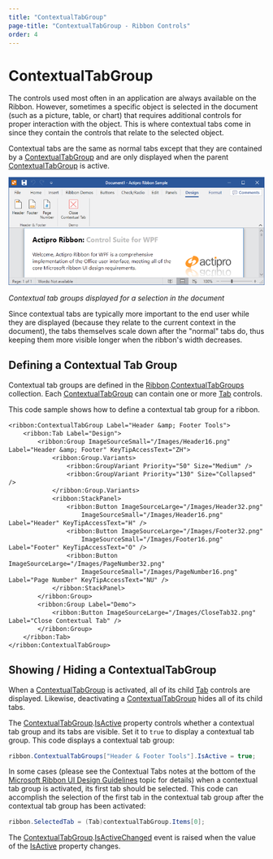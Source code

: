 ```yaml
---
title: "ContextualTabGroup"
page-title: "ContextualTabGroup - Ribbon Controls"
order: 4
---
```

# ContextualTabGroup

The controls used most often in an application are always available on the Ribbon.  However, sometimes a specific object is selected in the document (such as a picture, table, or chart) that requires additional controls for proper interaction with the object.  This is where contextual tabs come in since they contain the controls that relate to the selected object.

Contextual tabs are the same as normal tabs except that they are contained by a [ContextualTabGroup](xref:@ActiproUIRoot.Controls.Ribbon.Controls.ContextualTabGroup) and are only displayed when the parent [ContextualTabGroup](xref:@ActiproUIRoot.Controls.Ribbon.Controls.ContextualTabGroup) is active.

![Screenshot](../../images/contextualtabgroups.png)

*Contextual tab groups displayed for a selection in the document*

Since contextual tabs are typically more important to the end user while they are displayed (because they relate to the current context in the document), the tabs themselves scale down after the "normal" tabs do, thus keeping them more visible longer when the ribbon's width decreases.

## Defining a Contextual Tab Group

Contextual tab groups are defined in the [Ribbon](xref:@ActiproUIRoot.Controls.Ribbon.Ribbon).[ContextualTabGroups](xref:@ActiproUIRoot.Controls.Ribbon.Ribbon.ContextualTabGroups) collection.  Each [ContextualTabGroup](xref:@ActiproUIRoot.Controls.Ribbon.Controls.ContextualTabGroup) can contain one or more [Tab](tab.md) controls.

This code sample shows how to define a contextual tab group for a ribbon.

```xaml
<ribbon:ContextualTabGroup Label="Header &amp; Footer Tools">
	<ribbon:Tab Label="Design">
		<ribbon:Group ImageSourceSmall="/Images/Header16.png" Label="Header &amp; Footer" KeyTipAccessText="ZH">
			<ribbon:Group.Variants>
				<ribbon:GroupVariant Priority="50" Size="Medium" />
				<ribbon:GroupVariant Priority="130" Size="Collapsed" />
			</ribbon:Group.Variants>					
			<ribbon:StackPanel>
				<ribbon:Button ImageSourceLarge="/Images/Header32.png" 
					ImageSourceSmall="/Images/Header16.png" Label="Header" KeyTipAccessText="H" />
				<ribbon:Button ImageSourceLarge="/Images/Footer32.png" 
					ImageSourceSmall="/Images/Footer16.png" Label="Footer" KeyTipAccessText="O" />
				<ribbon:Button ImageSourceLarge="/Images/PageNumber32.png" 
					ImageSourceSmall="/Images/PageNumber16.png" Label="Page Number" KeyTipAccessText="NU" />
			</ribbon:StackPanel>					
		</ribbon:Group>
		<ribbon:Group Label="Demo">
			<ribbon:Button ImageSourceLarge="/Images/CloseTab32.png" Label="Close Contextual Tab" />
		</ribbon:Group>
	</ribbon:Tab>
</ribbon:ContextualTabGroup>
```

## Showing / Hiding a ContextualTabGroup

When a [ContextualTabGroup](xref:@ActiproUIRoot.Controls.Ribbon.Controls.ContextualTabGroup) is activated, all of its child [Tab](tab.md) controls are displayed.  Likewise, deactivating a [ContextualTabGroup](xref:@ActiproUIRoot.Controls.Ribbon.Controls.ContextualTabGroup) hides all of its child tabs.

The [ContextualTabGroup](xref:@ActiproUIRoot.Controls.Ribbon.Controls.ContextualTabGroup).[IsActive](xref:@ActiproUIRoot.Controls.Ribbon.Controls.ContextualTabGroup.IsActive) property controls whether a contextual tab group and its tabs are visible.  Set it to `true` to display a contextual tab group.  This code displays a contextual tab group:

```csharp
ribbon.ContextualTabGroups["Header & Footer Tools"].IsActive = true;
```

In some cases (please see the Contextual Tabs notes at the bottom of the [Microsoft Ribbon UI Design Guidelines](../../ribbonui-guidelines.md) topic for details) when a contextual tab group is activated, its first tab should be selected.  This code can accomplish the selection of the first tab in the contextual tab group after the contextual tab group has been activated:

```csharp
ribbon.SelectedTab = (Tab)contextualTabGroup.Items[0];
```

The [ContextualTabGroup](xref:@ActiproUIRoot.Controls.Ribbon.Controls.ContextualTabGroup).[IsActiveChanged](xref:@ActiproUIRoot.Controls.Ribbon.Controls.ContextualTabGroup.IsActiveChanged) event is raised when the value of the [IsActive](xref:@ActiproUIRoot.Controls.Ribbon.Controls.ContextualTabGroup.IsActive) property changes.
